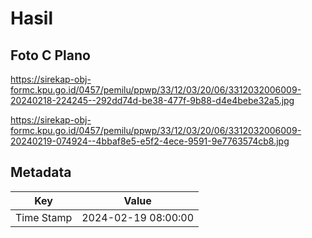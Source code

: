 # Hasil

## Foto C Plano

https://sirekap-obj-formc.kpu.go.id/0457/pemilu/ppwp/33/12/03/20/06/3312032006009-20240218-224245--292dd74d-be38-477f-9b88-d4e4bebe32a5.jpg

https://sirekap-obj-formc.kpu.go.id/0457/pemilu/ppwp/33/12/03/20/06/3312032006009-20240219-074924--4bbaf8e5-e5f2-4ece-9591-9e7763574cb8.jpg


## Metadata

| Key        | Value               |
| ---------- | ------------------- |
| Time Stamp | 2024-02-19 08:00:00 |



